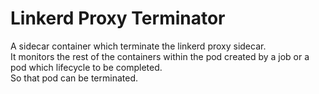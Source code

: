 # Linkerd Proxy Terminator

A sidecar container which terminate the linkerd proxy sidecar.\
It monitors the rest of the containers within the pod created by a job or a pod which lifecycle to be completed.\
So that pod can be terminated.

